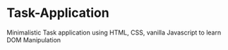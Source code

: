 # Task-Application
Minimalistic Task application using HTML, CSS, vanilla Javascript to learn DOM Manipulation
